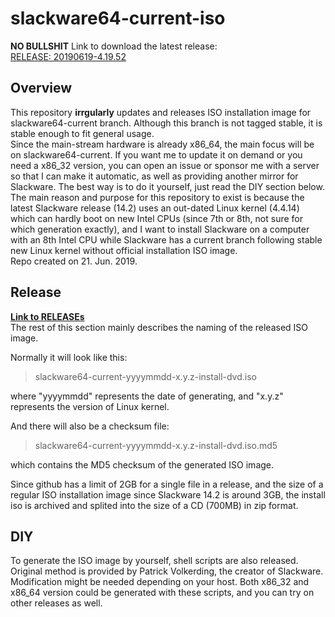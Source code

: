slackware64-current-iso
======

**NO BULLSHIT**
Link to download the latest release:  
[RELEASE: 20190619-4.19.52](https://github.com/codesforu/slackware64-current-iso/releases/tag/20190619-4.19.52)

Overview
--------
This repository  **irrgularly** updates and releases ISO installation image for  slackware64-current branch. Although this branch is not tagged stable, it is stable enough to fit general usage.  
Since the main-stream hardware is already x86_64, the main focus will be on slackware64-current. If you want me to update it on demand or you need a x86_32 version, you can open an issue or sponsor me with a server so that I can make it automatic, as well as providing another mirror for Slackware. The best way is to do it yourself, just read the DIY section below.  
The main reason and purpose for this repository to exist is because the latest Slackware release (14.2) uses an out-dated Linux kernel (4.4.14) which can hardly boot on new Intel CPUs (since 7th or 8th, not sure for which generation exactly), and I want to install Slackware on a computer with an 8th Intel CPU while Slackware has a current branch following stable new Linux kernel without official installation ISO image.  
Repo created on 21. Jun. 2019.


Release
--------
**[Link to RELEASEs](https://github.com/codesforu/slackware64-current-iso/releases)**  
The rest of this section mainly describes the naming of the released ISO image.  

Normally it will look like this:  

> slackware64-current-yyyymmdd-x.y.z-install-dvd.iso  

where "yyyymmdd" represents the date of generating, and "x.y.z" represents the version of Linux kernel.  

And there will also be a checksum file:  

> slackware64-current-yyyymmdd-x.y.z-install-dvd.iso.md5  

which contains the MD5 checksum of the generated ISO image.  

Since github has a limit of 2GB for a single file in a release, and the size of a regular ISO installation image since Slackware 14.2 is around 3GB, the install iso is archived and splited into the size of a CD (700MB) in zip format.

DIY
--------

To generate the ISO image by yourself,  shell scripts are also released. Original method is provided by Patrick Volkerding, the creator of Slackware. Modification might be needed depending on your host.  Both x86_32 and x86_64 version could be generated with these scripts, and you can try on other releases as well.
